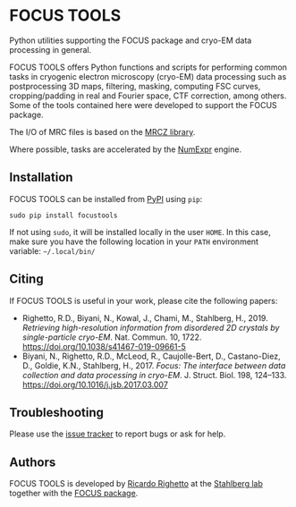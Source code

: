 # FOCUS TOOLS
Python utilities supporting the FOCUS package and cryo-EM data processing in general.

FOCUS TOOLS offers Python functions and scripts for performing common tasks in cryogenic electron microscopy (cryo-EM) data processing such as postprocessing 3D maps, filtering, masking, computing FSC curves, cropping/padding in real and Fourier space, CTF correction, among others. Some of the tools contained here were developed to support the FOCUS package.

The I/O of MRC files is based on the [MRCZ library](https://github.com/em-MRCZ/python-mrcz).

Where possible, tasks are accelerated by the [NumExpr](https://github.com/pydata/numexpr) engine.

## Installation
FOCUS TOOLS can be installed from [PyPI](http://pypi.org) using `pip`:

`sudo pip install focustools`

If not using `sudo`, it will be installed locally in the user `HOME`. In this case, make sure you have the following location in your `PATH` environment variable:
`~/.local/bin/`

## Citing
If FOCUS TOOLS is useful in your work, please cite the following papers:

* Righetto, R.D., Biyani, N., Kowal, J., Chami, M., Stahlberg, H., 2019. _Retrieving high-resolution information from disordered 2D crystals by single-particle cryo-EM_. Nat. Commun. 10, 1722. https://doi.org/10.1038/s41467-019-09661-5
* Biyani, N., Righetto, R.D., McLeod, R., Caujolle-Bert, D., Castano-Diez, D., Goldie, K.N., Stahlberg, H., 2017. _Focus: The interface between data collection and data processing in cryo-EM_. J. Struct. Biol. 198, 124–133. https://doi.org/10.1016/j.jsb.2017.03.007

## Troubleshooting

Please use the [issue tracker](https://github.com/C-CINA/focustools/issues) to report bugs or ask for help.

## Authors
FOCUS TOOLS is developed by [Ricardo Righetto](https://github.com/rdrighetto/) at the [Stahlberg lab](http://c-cina.org) together with the [FOCUS package](http://focus-em.org).

